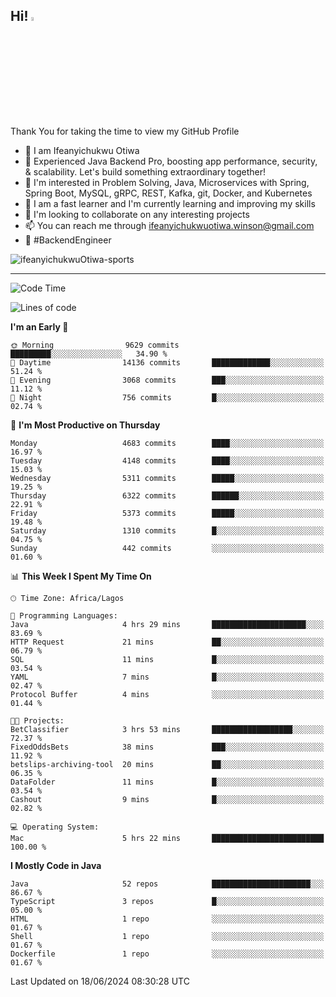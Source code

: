 <!-- BLOG-POST-LIST:START --><!-- BLOG-POST-LIST:END -->

## Hi! <img src="https://media.giphy.com/media/hvRJCLFzcasrR4ia7z/giphy.gif" width="4%"> 

Thank You for taking the time to view my GitHub Profile

- 👋 I am Ifeanyichukwu Otiwa
- 🚀 Experienced Java Backend Pro, boosting app performance, security, & scalability. Let's build something extraordinary together!
- 👀 I'm interested in Problem Solving, Java, Microservices with Spring, Spring Boot, MySQL, gRPC, REST, Kafka, git, Docker, and Kubernetes
- 🌱 I am a fast learner and I'm currently learning and improving my skills
- 💞️ I'm looking to collaborate on any interesting projects
- 📫 You can reach me through ifeanyichukwuotiwa.winson@gmail.com
- 🚀 #BackendEngineer

<p align="left" marginTop="10px"> <img src="https://komarev.com/ghpvc/?username=ifeanyichukwuOtiwa-sports&label=Profile%20views&color=0e75b6&style=for-the-badge" alt="ifeanyichukwuOtiwa-sports" /> </p>

***

<!--START_SECTION:waka-->
![Code Time](http://img.shields.io/badge/Code%20Time-2%2C611%20hrs%2044%20mins-blue)

![Lines of code](https://img.shields.io/badge/From%20Hello%20World%20I%27ve%20Written-7.3%20million%20lines%20of%20code-blue)

**I'm an Early 🐤** 

```text
🌞 Morning                9629 commits        █████████░░░░░░░░░░░░░░░░   34.90 % 
🌆 Daytime                14136 commits       █████████████░░░░░░░░░░░░   51.24 % 
🌃 Evening                3068 commits        ███░░░░░░░░░░░░░░░░░░░░░░   11.12 % 
🌙 Night                  756 commits         █░░░░░░░░░░░░░░░░░░░░░░░░   02.74 % 
```
📅 **I'm Most Productive on Thursday** 

```text
Monday                   4683 commits        ████░░░░░░░░░░░░░░░░░░░░░   16.97 % 
Tuesday                  4148 commits        ████░░░░░░░░░░░░░░░░░░░░░   15.03 % 
Wednesday                5311 commits        █████░░░░░░░░░░░░░░░░░░░░   19.25 % 
Thursday                 6322 commits        ██████░░░░░░░░░░░░░░░░░░░   22.91 % 
Friday                   5373 commits        █████░░░░░░░░░░░░░░░░░░░░   19.48 % 
Saturday                 1310 commits        █░░░░░░░░░░░░░░░░░░░░░░░░   04.75 % 
Sunday                   442 commits         ░░░░░░░░░░░░░░░░░░░░░░░░░   01.60 % 
```


📊 **This Week I Spent My Time On** 

```text
🕑︎ Time Zone: Africa/Lagos

💬 Programming Languages: 
Java                     4 hrs 29 mins       █████████████████████░░░░   83.69 % 
HTTP Request             21 mins             ██░░░░░░░░░░░░░░░░░░░░░░░   06.79 % 
SQL                      11 mins             █░░░░░░░░░░░░░░░░░░░░░░░░   03.54 % 
YAML                     7 mins              █░░░░░░░░░░░░░░░░░░░░░░░░   02.47 % 
Protocol Buffer          4 mins              ░░░░░░░░░░░░░░░░░░░░░░░░░   01.44 % 

🐱‍💻 Projects: 
BetClassifier            3 hrs 53 mins       ██████████████████░░░░░░░   72.37 % 
FixedOddsBets            38 mins             ███░░░░░░░░░░░░░░░░░░░░░░   11.92 % 
betslips-archiving-tool  20 mins             ██░░░░░░░░░░░░░░░░░░░░░░░   06.35 % 
DataFolder               11 mins             █░░░░░░░░░░░░░░░░░░░░░░░░   03.54 % 
Cashout                  9 mins              █░░░░░░░░░░░░░░░░░░░░░░░░   02.82 % 

💻 Operating System: 
Mac                      5 hrs 22 mins       █████████████████████████   100.00 % 
```

**I Mostly Code in Java** 

```text
Java                     52 repos            ██████████████████████░░░   86.67 % 
TypeScript               3 repos             █░░░░░░░░░░░░░░░░░░░░░░░░   05.00 % 
HTML                     1 repo              ░░░░░░░░░░░░░░░░░░░░░░░░░   01.67 % 
Shell                    1 repo              ░░░░░░░░░░░░░░░░░░░░░░░░░   01.67 % 
Dockerfile               1 repo              ░░░░░░░░░░░░░░░░░░░░░░░░░   01.67 % 
```




 Last Updated on 18/06/2024 08:30:28 UTC
<!--END_SECTION:waka-->

<!--
<p align="center">
![trophy](https://github-profile-trophy.vercel.app/?username=ifeanyichukwuOtiwa-sports&theme=onedark) (https://github.com/ryo-ma/github-profile-trophy)
</p>
-->

<!---
ifeanyi-otiwa/ifeanyi-otiwa is a ✨ special ✨ repository because its `README.md` (this file) appears on your GitHub profile.
You can click the Preview link to take a look at your changes.
--->
